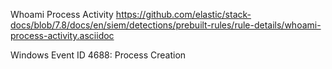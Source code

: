 Whoami Process Activity
https://github.com/elastic/stack-docs/blob/7.8/docs/en/siem/detections/prebuilt-rules/rule-details/whoami-process-activity.asciidoc

Windows Event ID 4688: Process Creation